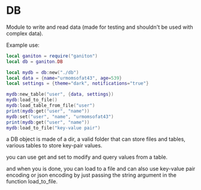 # DB

Module to write and read data (made for testing and shouldn't be used with complex data).

Example use:
```lua
local ganiton = require("ganiton")
local db = ganiton.DB

local mydb = db:new("./db")
local data = {name="urmomsofat43", age=539}
local settings = {theme="dark", notifications="true"}

mydb:new_table("user", {data, settings})
mydb:load_to_file()
mydb:load_table_from_file("user")
print(mydb:get("user", "name"))
mydb:set("user", "name", "urmomsofat43")
print(mydb:get("user", "name"))
mydb:load_to_file("key-value pair")
```

a DB object is made of a dir, a valid folder that can store files and tables, various tables to
store key-pair values.

you can use get and set to modify and query values from a table.

and when you is done, you can load to a file and can also use key-value pair encoding or json encoding by just passing the string argument in the function load_to_file.